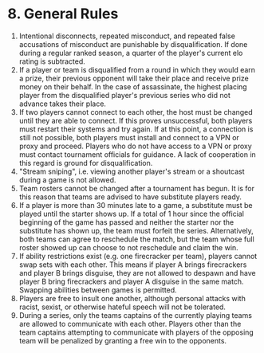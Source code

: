 # 8. General Rules

1. Intentional disconnects, repeated misconduct, and repeated false accusations of misconduct are punishable by disqualification. If done during a regular ranked season, a quarter of the player's current elo rating is subtracted.
2. If a player or team is disqualified from a round in which they would earn a prize, their previous opponent will take their place and receive prize money on their behalf.  In the case of assassinate, the highest placing player from the disqualified player's previous series who did not advance takes their place.
3. If two players cannot connect to each other, the host must be changed until they are able to connect. If this proves unsuccessful, both players must restart their systems and try again. If at this point, a connection is still not possible, both players must install and connect to a VPN or proxy and proceed. Players who do not have access to a VPN or proxy must contact tournament officials for guidance. A lack of cooperation in this regard is ground for disqualification.
4. "Stream sniping", i.e. viewing another player's stream or a shoutcast during a game is not allowed.
5. Team rosters cannot be changed after a tournament has begun. It is for this reason that teams are advised to have substitute players ready.
6. If a player is more than 30 minutes late to a game, a substitute must be played until the starter shows up. If a total of 1 hour since the official beginning of the game has passed and neither the starter nor the substitute has shown up, the team must forfeit the series. Alternatively, both teams can agree to reschedule the match, but the team whose full roster showed up can choose to not reschedule and claim the win.
7. If ability restrictions exist \(e.g. one firecracker per team\), players cannot swap sets with each other. This means if player A brings firecrackers and player B brings disguise, they are not allowed to despawn and have player B bring firecrackers and player A disguise in the same match. Swapping abilities between games is permitted.
8. Players are free to insult one another, although personal attacks with racist, sexist, or otherwise hateful speech will not be tolerated.
9. During a series, only the teams captains of the currently playing teams are allowed to communicate with each other. Players other than the team captains attempting to communicate with players of the opposing team will be penalized by granting a free win to the opponents.

